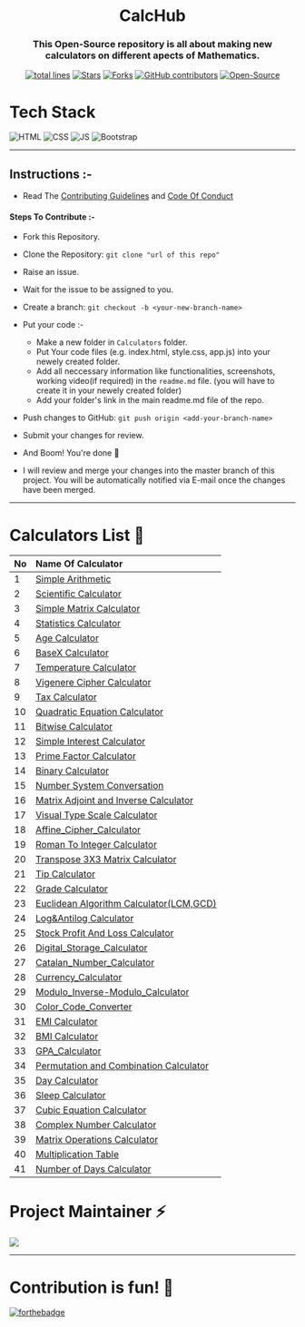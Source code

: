 <h1 align="center">CalcHub</h1>

<h3 align="center">This Open-Source repository is all about making new calculators on different apects of Mathematics.</h3>

<div align="center">
<a href="https://github.com/vasu-1/CalcHub"><img src="https://sloc.xyz/github/vasu-1/CalcHub" alt="total lines"/></a>
<a href="https://github.com/vasu-1/CalcHub"><img src="https://img.shields.io/github/stars/vasu-1/CalcHub" alt="Stars"/></a>
<a href="https://github.com/vasu-1/CalcHub/network/members"><img src="https://img.shields.io/github/forks/vasu-1/CalcHub" alt="Forks"/></a>
<a href="https://github.com/vasu-1/CalcHub/graphs/contributors"><img alt="GitHub contributors" src="https://img.shields.io/github/contributors/vasu-1/CalcHub?color=2b9348"></a>
<a href="https://github.com/vasu-1/CalcHub"><img src="https://badges.frapsoft.com/os/v2/open-source.svg" alt="Open-Source"/></a>
<!-- <a href="https://open.vscode.dev/organization/repository"><img src="https://open.vscode.dev/badges/open-in-vscode.svg" alt="Open in Visual Studio Code"/></a> -->
</div>

# Tech Stack

![HTML](https://img.shields.io/badge/html5%20-%23E34F26.svg?&style=for-the-badge&logo=html5&logoColor=white)
![CSS](https://img.shields.io/badge/css3%20-%231572B6.svg?&style=for-the-badge&logo=css3&logoColor=white)
![JS](https://img.shields.io/badge/javascript%20-%23323330.svg?&style=for-the-badge&logo=javascript&logoColor=%23F7DF1E)
<img alt="Bootstrap" src="https://img.shields.io/badge/bootstrap-%23563D7C.svg?style=for-the-badge&logo=bootstrap&logoColor=white"/>

---

## Instructions :-

- Read The [Contributing Guidelines](./.github/ContributingGuidelines.md) and [Code Of Conduct](./.github/CODE_OF_CONDUCT.MD)

#### Steps To Contribute :-

- Fork this Repository.
- Clone the Repository: `git clone "url of this repo"`
- Raise an issue.
- Wait for the issue to be assigned to you.
- Create a branch: `git checkout -b <your-new-branch-name>`
- Put your code :-

  - Make a new folder in `Calculators` folder.
  - Put Your code files (e.g. index.html, style.css, app.js) into your newely created folder.
  - Add all neccessary information like functionalities, screenshots, working video(if required) in the `readme.md` file. (you will have to create it in your newely created folder)
  - Add your folder's link in the main readme.md file of the repo.

- Push changes to GitHub: `git push origin <add-your-branch-name>`
- Submit your changes for review.
- And Boom! You're done 🥳
- I will review and merge your changes into the master branch of this project. You will be automatically notified via E-mail once the changes have been merged.

---

# Calculators List 📑

| No            | Name Of Calculator                                             |  
| ------------- |:---------------------------------------------------------------| 
| 1             | [Simple Arithmetic](./Calculators/Simple_Arithmetic)           |
| 2             | [Scientific Calculator](./Calculators/Scientific_Calculator)   |
| 3             | [Simple Matrix Calculator](./Calculators/Matrix_Simple)        |
| 4             | [Statistics Calculator](./Calculators/Statistics%20Calculator) |
| 5             | [Age Calculator](./Calculators/Age_Calculator/)                |
| 6             | [BaseX Calculator](./Calculators/BaseX_Calculator)             |
| 7             | [Temperature Calculator](./Calculators/Temperature_Calculator) |
| 8             | [Vigenere Cipher Calculator](http://vashishth.me/CalcHub/Calculators/VigenereCipher_Calculator/) |
| 9             | [Tax Calculator](./Calculators/IncomeTaxCalculator) |
| 10            | [Quadratic Equation Calculator](./Calculators/Quadratic_Equation_Calculator)  |
| 11            | [Bitwise Calculator](./Calculators/Bitwise_Calculator/)  |
| 12            | [Simple Interest Calculator](./Calculators/Simple_Interest/) |
| 13            | [Prime Factor Calculator](./Calculators/PrimeFactors_Calculator/)  |
| 14            | [Binary Calculator](./Calculators/Binary_Calculator/) |
| 15            | [Number System Conversation](./Calculators/NumberSystemCoversion_Calculator/) |
| 16            | [Matrix Adjoint and Inverse Calculator](./Calculators/Matrix%20Adjoint%20and%20Inverse%20Calculator/) |
| 17            | [Visual Type Scale Calculator](./Calculators/Visual%20Type%20Scale%20Calculator/)  |
| 18            | [Affine_Cipher_Calculator](http://vashishth.me/CalcHub/Calculators/Affine_Cipher_Calculator/)  |
| 19            | [Roman To Integer Calculator](./Calculators/Roman_To_Integer_Calculator/)  |
| 20            | [Transpose 3X3 Matrix Calculator](./Calculators/Transpose_3X3_Matrix_Calculator/) |
| 21            | [Tip Calculator](./Calculators/Tip_Calculator/)  |
| 22            | [Grade Calculator](./Calculators/Grade_Calculator/) |
| 23            | [Euclidean Algorithm Calculator(LCM,GCD)](./Calculators/Euclidean_Algorithm_Calculator/)  |
| 24            | [Log&Antilog Calculator](./Calculators/Log_Calculator/) |
| 25            | [Stock Profit And Loss Calculator](./Calculators/Stock_Profit%20_And_Loss_Calculator/) |
| 26            | [Digital_Storage_Calculator](./Calculators/Digital_Storage_Calculator/) |
| 27            | [Catalan_Number_Calculator](./Calculators/Catalan_Number_Calculator/) |
| 28            | [Currency_Calculator](./Calculators/Currency_Calculator/) |
| 29            | [Modulo_Inverse-Modulo_Calculator](./Calculators/Modulo_Inverse-Modulo_Calculator/) |
| 30            | [Color_Code_Converter](./Calculators/Color_Code_Converter/) |
| 31            | [EMI Calculator](./Calculators/EMI_Calculator/) |
| 32            | [BMI Calculator](./Calculators/BMI_Calculator/) |
| 33            | [GPA_Calculator](./Calculators/GPA_Calculator/index.html) |
| 34            | [Permutation and Combination Calculator](./Calculators/Permutation%20and%20Combination%20Calculator/) |
| 35            | [Day Calculator](./Calculators/DayCalculator/) |
| 36            | [Sleep Calculator](./Calculators/Sleep_Calculator/) |
| 37			      | [Cubic Equation Calculator](./Calculators/Cubic_Equation_Calc/) |
| 38			      | [Complex Number Calculator](./Calculators/Complex_Number_Calculator/) |
| 39            | [Matrix Operations Calculator](./Calculators/Matrix_Operations_Calculator/) |
| 40            | [Multiplication Table](./Calculators/Multiplication_table/)  |
| 41            | [Number of Days Calculator](./Calculators/Number_of_Days_Calculator/)  |

<h1> Project Maintainer ⚡ </h1>
  <a href="https://github.com/vasu-1"><img src="https://avatars.githubusercontent.com/u/76911582?s=40&v=4"/></a>

---

# Contribution is fun! 🧡

[![forthebadge](https://forthebadge.com/images/badges/built-with-love.svg)](https://forthebadge.com)
